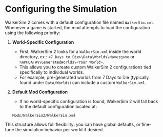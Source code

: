 # Configuring the Simulation

WalkerSim 2 comes with a default configuration file named `WalkerSim.xml`.  
Whenever a game is started, the mod attempts to load the configuration using the following priority:

1. **World-Specific Configuration**
    - First, WalkerSim 2 looks for a `WalkerSim.xml` inside the world directory, ex.: `<7 Days to Die>\Data\Worlds\Navezgane` or `%APPDATA%\GeneratedWorlds\<Your World>`.
    - This allows you to create custom WalkerSim 2 configurations tied specifically to individual worlds.
    - For example, pre-generated worlds from 7 Days to Die (typically found under `Data/Worlds`) can include a custom `WalkerSim.xml`.

2. **Default Mod Configuration**
    - If no world-specific configuration is found, WalkerSim 2 will fall back to the default configuration located at:
     ```
     Mods/WalkerSim2/WalkerSim.xml
     ```

This structure allows full flexibility: you can have global defaults, or fine-tune the simulation behavior per world if desired.
